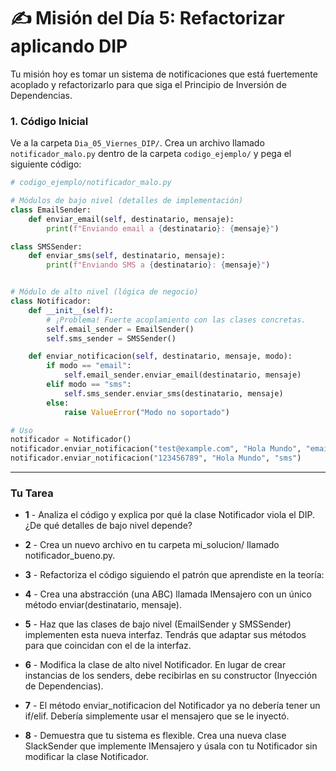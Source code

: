# ✍️ Misión del Día 5: Refactorizar aplicando DIP

Tu misión hoy es tomar un sistema de notificaciones que está fuertemente acoplado y refactorizarlo para que siga el Principio de Inversión de Dependencias.

### 1. Código Inicial

Ve a la carpeta `Dia_05_Viernes_DIP/`. Crea un archivo llamado `notificador_malo.py` dentro de la carpeta `codigo_ejemplo/` y pega el siguiente código:

```python
# codigo_ejemplo/notificador_malo.py

# Módulos de bajo nivel (detalles de implementación)
class EmailSender:
    def enviar_email(self, destinatario, mensaje):
        print(f"Enviando email a {destinatario}: {mensaje}")

class SMSSender:
    def enviar_sms(self, destinatario, mensaje):
        print(f"Enviando SMS a {destinatario}: {mensaje}")


# Módulo de alto nivel (lógica de negocio)
class Notificador:
    def __init__(self):
        # ¡Problema! Fuerte acoplamiento con las clases concretas.
        self.email_sender = EmailSender()
        self.sms_sender = SMSSender()

    def enviar_notificacion(self, destinatario, mensaje, modo):
        if modo == "email":
            self.email_sender.enviar_email(destinatario, mensaje)
        elif modo == "sms":
            self.sms_sender.enviar_sms(destinatario, mensaje)
        else:
            raise ValueError("Modo no soportado")

# Uso
notificador = Notificador()
notificador.enviar_notificacion("test@example.com", "Hola Mundo", "email")
notificador.enviar_notificacion("123456789", "Hola Mundo", "sms")
```

----

### Tu Tarea
- **1** - Analiza el código y explica por qué la clase Notificador viola el DIP. ¿De qué detalles de bajo nivel depende?

- **2** - Crea un nuevo archivo en tu carpeta mi_solucion/ llamado notificador_bueno.py.

- **3** - Refactoriza el código siguiendo el patrón que aprendiste en la teoría:

- **4** - Crea una abstracción (una ABC) llamada IMensajero con un único método enviar(destinatario, mensaje).

- **5** - Haz que las clases de bajo nivel (EmailSender y SMSSender) implementen esta nueva interfaz. Tendrás que adaptar sus métodos para que coincidan con el de la interfaz.

- **6** - Modifica la clase de alto nivel Notificador. En lugar de crear instancias de los senders, debe recibirlas en su constructor (Inyección de Dependencias).

- **7** - El método enviar_notificacion del Notificador ya no debería tener un if/elif. Debería simplemente usar el mensajero que se le inyectó.

- **8** - Demuestra que tu sistema es flexible. Crea una nueva clase SlackSender que implemente IMensajero y úsala con tu Notificador sin modificar la clase Notificador.